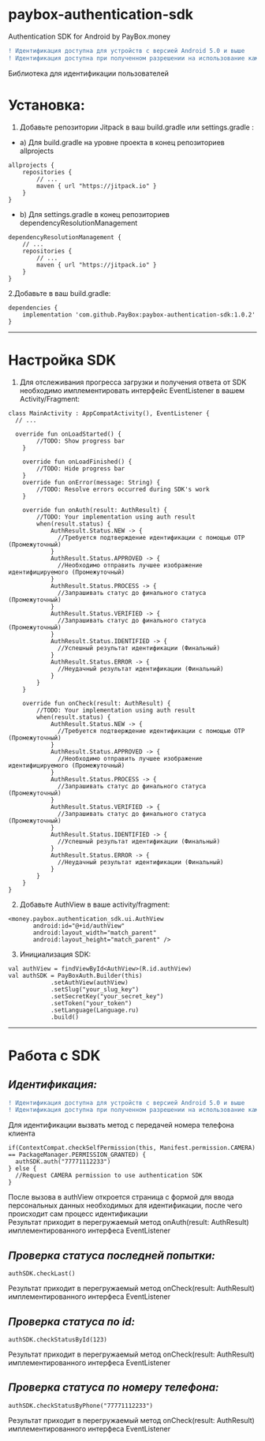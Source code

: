 # paybox-authentication-sdk
Authentication SDK for Android by PayBox.money

```diff
! Идентификация доступна для устройств с версией Android 5.0 и выше
! Идентификация доступна при полученном разрешении на использование камеры
```

Библиотека для идентификации пользователей

# **Установка:**

1. Добавьте репозитории Jitpack в ваш build.gradle или settings.gradle :
  * a) Для build.gradle на уровне проекта в конец репозиториев allprojects
```
allprojects {
    repositories {
        // ...
        maven { url "https://jitpack.io" }
    }
}
```
  - b) Для settings.gradle в конец репозиториев dependencyResolutionManagement
```
dependencyResolutionManagement {
    // ...
    repositories {
        // ...
        maven { url "https://jitpack.io" }
    }
}
```

2.Добавьте в ваш build.gradle:
```
dependencies {
	implementation 'com.github.PayBox:paybox-authentication-sdk:1.0.2'
}
```
---
# Настройка SDK
1. Для отслеживания прогресса загрузки и получения ответа от SDK нeобходимо имплементировать интерфейс EventListener в вашем Activity/Fragment:
```
class MainActivity : AppCompatActivity(), EventListener {
  // ...

  override fun onLoadStarted() {
        //TODO: Show progress bar
    }

    override fun onLoadFinished() {
        //TODO: Hide progress bar
    }
    override fun onError(message: String) {
        //TODO: Resolve errors occurred during SDK's work
    }

    override fun onAuth(result: AuthResult) {
        //TODO: Your implementation using auth result
        when(result.status) {
            AuthResult.Status.NEW -> {
              //Требуется подтверждение идентификации с помощью OTP (Промежуточный)
            }
            AuthResult.Status.APPROVED -> {
              //Необходимо отправить лучшее изображение идентифицируемого (Промежуточный)
            }
            AuthResult.Status.PROCESS -> {
              //Запрашивать статус до финального статуса (Промежуточный)
            }
            AuthResult.Status.VERIFIED -> {
              //Запрашивать статус до финального статуса (Промежуточный)
            }
            AuthResult.Status.IDENTIFIED -> {
              //Успешный результат идентификации (Финальный)
            }
            AuthResult.Status.ERROR -> {
              //Неудачный результат идентификации (Финальный)
            }
        }
    }
    
    override fun onCheck(result: AuthResult) {
        //TODO: Your implementation using auth result
        when(result.status) {
            AuthResult.Status.NEW -> {
              //Требуется подтверждение идентификации с помощью OTP (Промежуточный)
            }
            AuthResult.Status.APPROVED -> {
              //Необходимо отправить лучшее изображение идентифицируемого (Промежуточный)
            }
            AuthResult.Status.PROCESS -> {
              //Запрашивать статус до финального статуса (Промежуточный)
            }
            AuthResult.Status.VERIFIED -> {
              //Запрашивать статус до финального статуса (Промежуточный)
            }
            AuthResult.Status.IDENTIFIED -> {
              //Успешный результат идентификации (Финальный)
            }
            AuthResult.Status.ERROR -> {
              //Неудачный результат идентификации (Финальный)
            }
        }
    }
}  
```

2. Добавьте AuthView в ваше activity/fragment:
 ```
 <money.paybox.authentication_sdk.ui.AuthView
        android:id="@+id/authView"
        android:layout_width="match_parent"
        android:layout_height="match_parent" />
 ```

3. Инициализация SDK:
```
val authView = findViewById<AuthView>(R.id.authView)
val authSDK = PayBoxAuth.Builder(this)
            .setAuthView(authView)
            .setSlug("your_slug_key")
            .setSecretKey("your_secret_key")
            .setToken("your_token")
            .setLanguage(Language.ru)
            .build()
```
---

# **Работа с SDK**

## *Идентификация:*
```diff
! Идентификация доступна для устройств с версией Android 5.0 и выше
! Идентификация доступна при полученном разрешении на использование камеры
```
Для идентификации вызвать метод с передачей номера телефона клиента
```
if(ContextCompat.checkSelfPermission(this, Manifest.permission.CAMERA) == PackageManager.PERMISSION_GRANTED) {
  authSDK.auth("77771112233")
} else {
  //Request CAMERA permission to use authentication SDK
}
```
После вызова в authView откроется страница с формой для ввода персональных данных необходимых для идентификации, после чего происходит сам процесс идентификации<br>
Результат приходит в перегружаемый метод onAuth(result: AuthResult) имплементированного интерфеса EventListener


## *Проверка статуса последней попытки:*
```
authSDK.checkLast()
```
Результат приходит в перегружаемый метод onCheck(result: AuthResult) имплементированного интерфеса EventListener


## *Проверка статуса по id:*
```
authSDK.checkStatusById(123)
```
Результат приходит в перегружаемый метод onCheck(result: AuthResult) имплементированного интерфеса EventListener


## *Проверка статуса по номеру телефона:*
```
authSDK.checkStatusByPhone("77771112233")
```
Результат приходит в перегружаемый метод onCheck(result: AuthResult) имплементированного интерфеса EventListener
